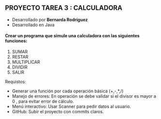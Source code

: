 ## PROYECTO TAREA 3 : CALCULADORA

* Desarrollado por __Bernarda Rodríguez__
* Desarrollado en Java

####  Crear un programa que simule una calculadora con las siguientes funciones:

1) SUMAR
2) RESTAR
3) MULTIPLICAR
4) DIVIDIR
5) SALIR

Requistos:

*  Generar una función por cada operación básica (+,-,*,/)
*  Manejo de errores: En operación se debe validar si el divisor es mayor a 0 , para evitar error de cálculo.
*  Menú interactivo: Usar Scanner para pedir datos al usuario.
*  GitHub: Subir el proyecto con commits claros.

